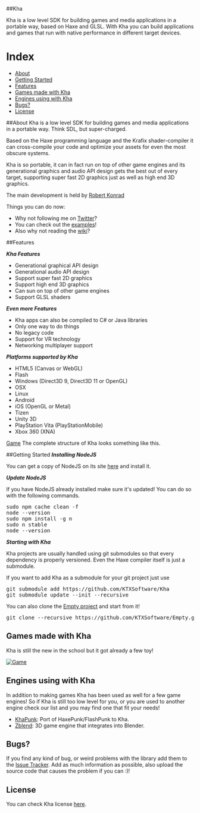##Kha

Kha is a low level SDK for building games and media applications in a portable way, based on Haxe and GLSL.
With Kha you can build applications and games that run with native performance in different target devices.

# Index
- [About](#about)
- [Getting Started](#getting-started)
- [Features](#features)
- [Games made with Kha](#games)
- [Engines using with Kha](#engines)
- [Bugs?](#bugs)
- [License](#license)


<a name="#about"></a>
##About
Kha is a low level SDK for building games and media applications in a portable way. Think SDL, but super-charged.

Based on the Haxe programming language and the Krafix shader-compiler it can cross-compile your code and optimize
your assets for even the most obscure systems.

Kha is so portable, it can in fact run on top of other game engines and its generational graphics and audio API design
gets the best out of every target, supporting super fast 2D graphics just as well as high end 3D graphics.

The main development is held by [Robert Konrad](http://tech.ktxsoftware.com/)

Things you can do now:
* Why not following me on [Twitter](https://twitter.com/robdangerous)?
* You can check out the [examples](https://github.com/KTXSoftware/Kha/wiki/Examples)!
* Also why not reading the [wiki](https://github.com/KTXSoftware/Kha/wiki/)?

<a name="#features"></a>
##Features

***Kha Features***
* Generational graphical API design
* Generational audio API design
* Support super fast 2D graphics
* Support high end 3D graphics
* Can sun on top of other game engines
* Support GLSL shaders


***Even more Features***
* Kha apps can also be compiled to C# or Java libraries
* Only one way to do things
* No legacy code
* Support for VR technology
* Networking multiplayer support


***Platforms supported by Kha***
* HTML5 (Canvas or WebGL)
* Flash
* Windows (Direct3D 9, Direct3D 11 or OpenGL)
* OSX
* Linux
* Android
* iOS (OpenGL or Metal)
* Tizen
* Unity 3D
* PlayStation Vita (PlayStationMobile)
* Xbox 360 (XNA)


[Game](http://robdangero.us/wwx2015/slide40.png)
The complete structure of Kha looks something like this.


<a name="#getting-started"></a>
##Getting Started
***Installing NodeJS***

You can get a copy of NodeJS on its site <a target="_blank" href="http://nodejs.org/">here</a> and install it.


***Update NodeJS***

If you have NodeJS already installed make sure it's updated!
You can do so with the following commands.
<pre lang="bash">
sudo npm cache clean -f
node --version
sudo npm install -g n
sudo n stable
node --version
</pre>


***Starting with Kha***

Kha projects are usually handled using git submodules so that every dependency is properly versioned.
Even the Haxe compiler itself is just a submodule.

If you want to add Kha as a submodule for your git project just use
<pre lang="bash">
git submodule add https://github.com/KTXSoftware/Kha
git submodule update --init --recursive
</pre>

You can also clone the [Empty project](https://github.com/KTXSoftware/Empty) and start from it!
<pre lang="bash">
git clone --recursive https://github.com/KTXSoftware/Empty.git
</pre>

<a name="games"></a>
## Games made with Kha
Kha is still the new in the school but it got already a few toy!

[![Game](http://i.imgur.com/I2L3y2e.png)][game1]


<a name="games"></a>
## Engines using with Kha
In addition to making games Kha has been used as well for a few game engines!
So if Kha is still too low level for you, or you are used to another engine check our list and you may find one that fit your needs!

- [KhaPunk](engine1): Port of HaxePunk/FlashPunk to Kha.
- [Zblend](engine2): 3D game engine that integrates into Blender.


<a name="bugs"></a>
## Bugs?
If you find any kind of bug, or weird problems with the library add them to the [Issue Tracker][issues].
Add as much information as possible, also upload the source code that causes the problem if you can :)!

<a name="license"></a>
## License
You can check Kha license [here](https://github.com/KTXSoftware/Kha/blob/master/license.txt).


[issues]: https://github.com/KTXSoftware/Kha/issues
[contribute]: https://github.com/KTXSoftware/Kha/blob/master/CONTRIBUTING.md

[game1]: http://luboslenco.com/spiralride/

[engine1]: https://bitbucket.org/stalei/khapunk
[engine2]: https://github.com/luboslenco/zblend